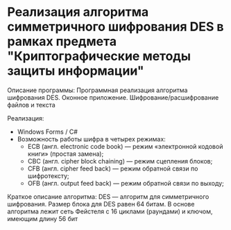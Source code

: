 # Реализация алгоритма симметричного шифрования DES в рамках предмета "Криптографические методы защиты информации"

Описание программы: Программная реализация алгоритма шифрования DES. Оконное приложение. Шифрование/расшифрование файлов и текста

Реализация:
* Windows Forms / C#
* Возможность работы шифра в четырех режимах:
  - ECB (англ. electronic code book) — режим «электронной кодовой книги» (простая замена);
  - CBC (англ. cipher block chaining) — режим сцепления блоков;
  - CFB (англ. cipher feed back) — режим обратной связи по шифротексту;
  - OFB (англ. output feed back) — режим обратной связи по выходу;

Краткое описание алгоритма: DES — алгоритм для симметричного шифрования. Размер блока для DES равен 64 битам.
В основе алгоритма лежит сеть Фейстеля с 16 циклами (раундами) и ключом, имеющим длину 56 бит
